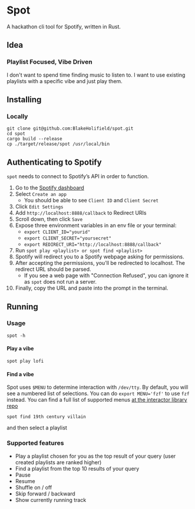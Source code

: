 # Spot
A hackathon cli tool for Spotify, written in Rust.

## Idea
### Playlist Focused, Vibe Driven
I don't want to spend time finding music to listen to. I want to use existing playlists with a specific vibe and just play them. 

## Installing

### Locally

    git clone git@github.com:BlakeHolifield/spot.git
    cd spot
    cargo build --release
    cp ./target/release/spot /usr/local/bin

## Authenticating to Spotify

`spot` needs to connect to Spotify’s API in order to function.

1. Go to the [Spotify dashboard](https://developer.spotify.com/dashboard/applications)
2. Select `Create an app`
    - You should be able to see `Client ID` and `Client Secret`
3. Click `Edit Settings`
4. Add `http://localhost:8888/callback` to Redirect URIs
5. Scroll down, then click `Save`
6. Expose three environment variables in an env file or your terminal:
   - `export CLIENT_ID="yourid"`
   - `export CLIENT_SECRET="yoursecret"`
   - `export REDIRECT_URI="http://localhost:8888/callback"`
7. Run `spot play <playlist> or spot find <playlist>`
8. Spotify will redirect you to a Spotify webpage asking for permissions.
9. After accepting the permissions, you'll be redirected to localhost. The redirect URL should be parsed. 
   - If you see a web page with "Connection Refused", you can ignore it as `spot` does not run a server. 
10. Finally, copy the URL and paste into the prompt in the terminal.


## Running

### Usage

`spot -h`

#### Play a vibe

`spot play lofi`

#### Find a vibe

Spot uses `$MENU` to determine interaction with `/dev/tty`. By default, you will see a numbered list
of selections. You can do `export MENU='fzf'` to use `fzf` instead. You can find a full list of 
supported menus [at the interactor library repo](https://github.com/unrelentingtech/interactor#menu-program)

  `spot find 19th century villain`

and then select a playlist

### Supported features

- Play a playlist chosen for you as the top result of your query (user created playlists are ranked
    higher)
- Find a playlist from the top 10 results of your query
- Pause
- Resume
- Shuffle on / off
- Skip forward / backward
- Show currently running track

